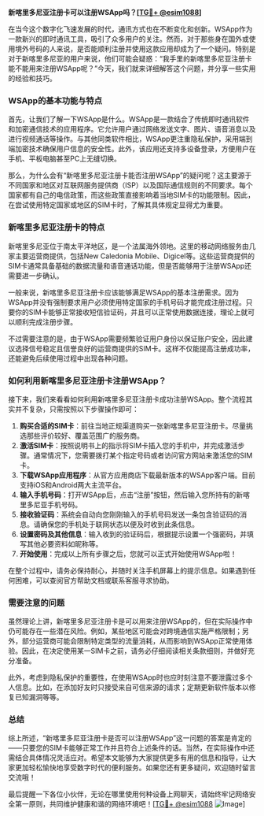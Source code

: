 **新喀里多尼亚注册卡可以注册WSApp吗？[[TG💪+ @esim1088](https://t.me/s/esim1088)]**

在当今这个数字化飞速发展的时代，通讯方式也在不断变化和创新。WSApp作为一款新兴的即时通讯工具，吸引了众多用户的关注。然而，对于那些身在国外或使用境外号码的人来说，是否能顺利注册并使用这款应用却成为了一个疑问。特别是对于新喀里多尼亚的用户来说，他们可能会疑惑：“我手里的新喀里多尼亚注册卡能不能用来注册WSApp呢？”今天，我们就来详细解答这个问题，并分享一些实用的经验和技巧。

### WSApp的基本功能与特点

首先，让我们了解一下WSApp是什么。WSApp是一款结合了传统即时通讯软件和加密通信技术的应用程序。它允许用户通过网络发送文字、图片、语音消息以及进行视频通话等操作。与其他同类软件相比，WSApp更注重隐私保护，采用端到端加密技术确保用户信息的安全性。此外，该应用还支持多设备登录，方便用户在手机、平板电脑甚至PC上无缝切换。

那么，为什么会有“新喀里多尼亚注册卡能否注册WSApp”的疑问呢？这主要源于不同国家和地区对互联网服务提供商（ISP）以及国际通信规则的不同要求。每个国家都有自己的电信政策，而这些政策直接影响着当地SIM卡的功能限制。因此，在尝试使用特定国家或地区的SIM卡时，了解其具体规定显得尤为重要。

### 新喀里多尼亚注册卡的特点

新喀里多尼亚位于南太平洋地区，是一个法属海外领地。这里的移动网络服务由几家主要运营商提供，包括New Caledonia Mobile、Digicel等。这些运营商提供的SIM卡通常具备基础的数据流量和语音通话功能，但是否能够用于注册WSApp还需要进一步确认。

一般来说，新喀里多尼亚注册卡应该能够满足WSApp的基本注册需求。因为WSApp并没有强制要求用户必须使用特定国家的手机号码才能完成注册过程。只要你的SIM卡能够正常接收短信验证码，并且可以正常使用数据连接，理论上就可以顺利完成注册步骤。

不过需要注意的是，由于WSApp需要频繁验证用户身份以保证账户安全，因此建议选择信号稳定且信誉良好的运营商提供的SIM卡。这样不仅能提高注册成功率，还能避免后续使用过程中出现各种问题。

### 如何利用新喀里多尼亚注册卡注册WSApp？

接下来，我们来看看如何利用新喀里多尼亚注册卡成功注册WSApp。整个流程其实并不复杂，只需按照以下步骤操作即可：

1. **购买合适的SIM卡**：前往当地正规渠道购买一张新喀里多尼亚注册卡。尽量挑选那些评价较好、覆盖范围广的服务商。
2. **激活SIM卡**：按照说明书上的指示将SIM卡插入您的手机中，并完成激活步骤。通常情况下，您需要拨打某个指定号码或者访问官方网站来激活您的SIM卡。
3. **下载WSApp应用程序**：从官方应用商店下载最新版本的WSApp客户端。目前支持iOS和Android两大主流平台。
4. **输入手机号码**：打开WSApp后，点击“注册”按钮，然后输入您所持有的新喀里多尼亚手机号码。
5. **接收验证码**：系统会自动向您刚刚输入的手机号码发送一条包含验证码的消息。请确保您的手机处于联网状态以便及时收到此条信息。
6. **设置密码及其他信息**：输入收到的验证码后，根据提示设置一个强密码，并填写其他必要资料如昵称等。
7. **开始使用**：完成以上所有步骤之后，您就可以正式开始使用WSApp啦！

在整个过程中，请务必保持耐心，并随时关注手机屏幕上的提示信息。如果遇到任何困难，可以查阅官方帮助文档或联系客服寻求协助。

### 需要注意的问题

虽然理论上讲，新喀里多尼亚注册卡是可以用来注册WSApp的，但在实际操作中仍可能存在一些潜在风险。例如，某些地区可能会对跨境通信实施严格限制；另外，部分运营商可能会限制特定类型的流量消耗，从而影响到WSApp正常使用体验。因此，在决定使用某一SIM卡之前，请务必仔细阅读相关条款细则，并做好充分准备。

此外，考虑到隐私保护的重要性，在使用WSApp时也应时刻注意不要泄露过多个人信息。比如，在添加好友时只接受来自可信来源的请求；定期更新软件版本以修复已知漏洞等等。

### 总结

综上所述，“新喀里多尼亚注册卡是否可以注册WSApp”这一问题的答案是肯定的——只要您的SIM卡能够正常工作并且符合上述条件的话。当然，在实际操作中还需结合具体情况灵活应对。希望本文能够为大家提供更多有用的信息和指导，让大家更加轻松愉快地享受数字时代的便利服务。如果您还有更多疑问，欢迎随时留言交流哦！

最后提醒一下各位小伙伴，无论在哪里使用何种设备上网聊天，请始终牢记网络安全第一原则，共同维护健康和谐的网络环境吧！[[TG💪+ @esim1088](https://t.me/s/esim1088) ![Image](https://i.postimg.cc/4NQfJmqS/Snipaste-2025-05-13-00-14-12.png)]